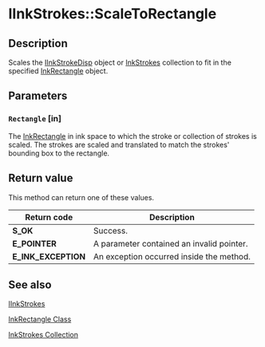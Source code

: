 # IInkStrokes::ScaleToRectangle

## Description

Scales the [IInkStrokeDisp](https://learn.microsoft.com/windows/desktop/api/msinkaut/nn-msinkaut-iinkstrokedisp) object or [InkStrokes](https://learn.microsoft.com/previous-versions/windows/desktop/legacy/ms703293(v=vs.85)) collection to fit in the specified [InkRectangle](https://learn.microsoft.com/windows/desktop/tablet/inkrectangle-class) object.

## Parameters

### `Rectangle` [in]

The [InkRectangle](https://learn.microsoft.com/windows/desktop/tablet/inkrectangle-class) in ink space to which the stroke or collection of strokes is scaled. The strokes are scaled and translated to match the strokes' bounding box to the rectangle.

## Return value

This method can return one of these values.

| Return code | Description |
| --- | --- |
| **S_OK** | Success. |
| **E_POINTER** | A parameter contained an invalid pointer. |
| **E_INK_EXCEPTION** | An exception occurred inside the method. |

## See also

[IInkStrokes](https://learn.microsoft.com/windows/win32/api/msinkaut/nn-msinkaut-iinkstrokes)

[InkRectangle Class](https://learn.microsoft.com/windows/desktop/tablet/inkrectangle-class)

[InkStrokes Collection](https://learn.microsoft.com/previous-versions/windows/desktop/legacy/ms703293(v=vs.85))